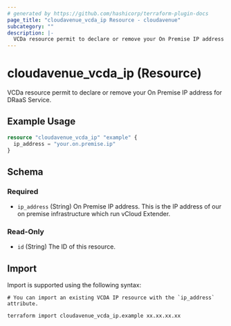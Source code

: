 ```yaml
---
# generated by https://github.com/hashicorp/terraform-plugin-docs
page_title: "cloudavenue_vcda_ip Resource - cloudavenue"
subcategory: ""
description: |-
  VCDa resource permit to declare or remove your On Premise IP address for DRaaS Service.
---
```


# cloudavenue_vcda_ip (Resource)

VCDa resource permit to declare or remove your On Premise IP address for DRaaS Service.

## Example Usage

```terraform
resource "cloudavenue_vcda_ip" "example" {
  ip_address = "your.on.premise.ip"
}
```

<!-- schema generated by tfplugindocs -->
## Schema

### Required

- `ip_address` (String) On Premise IP address. This is the IP address of our on premise infrastructure which run vCloud Extender.

### Read-Only

- `id` (String) The ID of this resource.

## Import

Import is supported using the following syntax:

```shell
# You can import an existing VCDA IP resource with the `ip_address` attribute.

terraform import cloudavenue_vcda_ip.example xx.xx.xx.xx
```
